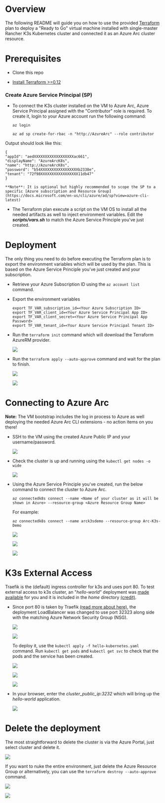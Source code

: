 # Overview

The following README will guide you on how to use the provided [Terraform](https://www.terraform.io/) plan to deploy a "Ready to Go" virtual machine installed with single-master Rancher K3s Kubernetes cluster and connected it as an Azure Arc cluster resource.

# Prerequisites

* Clone this repo

* [Install Terraform >=0.12](https://learn.hashicorp.com/terraform/getting-started/install.html)

### Create Azure Service Principal (SP)   

* To connect the K3s cluster installed on the VM to Azure Arc, Azure Service Principal assigned with the "Contributor" role is required. To create it, login to your Azure account run the following command:

    ```az login```

    ```az ad sp create-for-rbac -n "http://AzureArc" --role contributor```

Output should look like this:

    {
    "appId": "aedXXXXXXXXXXXXXXXXXXac661",
    "displayName": "AzureArcK8s",
    "name": "http://AzureArcK8s",
    "password": "b54XXXXXXXXXXXXXXXXXb2338e",
    "tenant": "72f98XXXXXXXXXXXXXXXXX11db47"
    }

    **Note**: It is optional but highly recommended to scope the SP to a specific [Azure subscription and Resource Group](https://docs.microsoft.com/en-us/cli/azure/ad/sp?view=azure-cli-latest)

* The Terraform plan execute a script on the VM OS to install all the needed artifacts as well to inject environment variables. Edit the ***scripts/vars.sh*** to match the Azure Service Principle you've just created. 

# Deployment

The only thing you need to do before executing the Terraform plan is to export the environment variables which will be used by the plan. This is based on the Azure Service Principle you've just created and your subscription.  

* Retrieve your Azure Subscription ID using the ```az account list``` command.

* Export the environment variables

    ```export TF_VAR_subscription_id=<Your Azure Subscription ID>```   
    ```export TF_VAR_client_id=<Your Azure Service Principal App ID>```   
    ```export TF_VAR_client_secret=<Your Azure Service Principal App Password>```   
    ```export TF_VAR_tenant_id=<Your Azure Service Principal Tenant ID>```

* Run the ```terraform init``` command which will download the Terraform AzureRM provider.

    ![](../img/azure_terraform/01.png)

* Run the ```terraform apply --auto-approve``` command and wait for the plan to finish.

    ![](../img/azure_terraform/02.png)   

    ![](../img/azure_terraform/03.png)

# Connecting to Azure Arc

**Note:** The VM bootstrap includes the log in process to Azure as well deploying the needed Azure Arc CLI extensions - no action items on you there!

* SSH to the VM using the created Azure Public IP and your username/password.

    ![](../img/azure_terraform/04.png)

* Check the cluster is up and running using the ```kubectl get nodes -o wide```

    ![](../img/azure_terraform/05.png)

* Using the Azure Service Principle you've created, run the below command to connect the cluster to Azure Arc.

    ```az connectedk8s connect --name <Name of your cluster as it will be shown in Azure> --resource-group <Azure Resource Group Name>```

    For example:

    ```az connectedk8s connect --name arck3sdemo --resource-group Arc-K3s-Demo```

    ![](../img/azure_terraform/06.png)   

    ![](../img/azure_terraform/07.png)

    ![](../img/azure_terraform/08.png)

# K3s External Access

Traefik is the (default) ingress controller for k3s and uses port 80. To test external access to k3s cluster, an "*hello-world*" deployment was [made available](../azure/terraform/deployment/hello-kubernetes.yaml) for you and it is included in the *home* directory [(credit)](https://github.com/paulbouwer/hello-kubernetes). 

* Since port 80 is taken by Traefik [(read more about here)](https://github.com/rancher/k3s/issues/436), the deployment LoadBalancer was changed to use port 32323 along side with the matching Azure Network Security Group (NSG).

    ![](../img/azure_terraform/09.png)

    ![](../img/azure_terraform/10.png)

    To deploy it, use the ```kubectl apply -f hello-kubernetes.yaml``` command. Run ```kubectl get pods``` and ```kubectl get svc``` to check that the pods and the service has been created. 

    ![](../img/azure_terraform/11.png)

    ![](../img/azure_terraform/12.png)

    ![](../img/azure_terraform/13.png)

* In your browser, enter the *cluster_public_ip:3232* which will bring up the *hello-world* application.

    ![](../img/azure_terraform/14.png)

# Delete the deployment

The most straightforward to delete the cluster is via the Azure Portal, just select cluster and delete it. 

![](../img/azure_terraform/15.png)

If you want to nuke the entire environment, just delete the Azure Resource Group or alternatively, you can use the ```terraform destroy --auto-approve``` command.

![](../img/azure_terraform/16.png)

![](../img/azure_terraform/17.png)